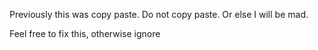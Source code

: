 Previously this was copy paste. Do not copy paste. Or else I will be mad.

Feel free to fix this, otherwise ignore
